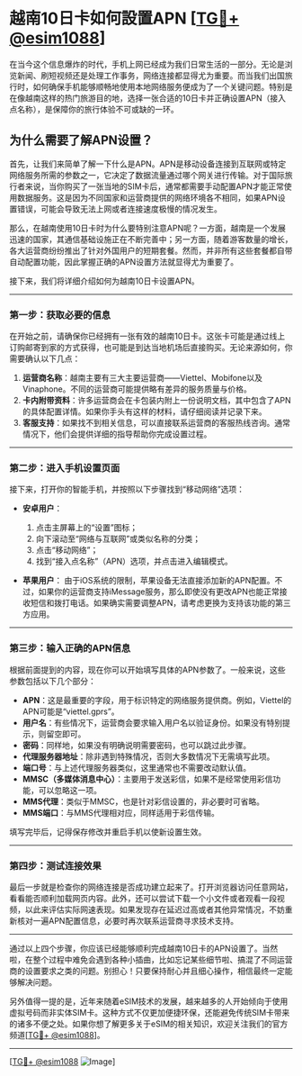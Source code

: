 # 越南10日卡如何設置APN [[TG💪+ @esim1088](https://t.me/s/esim1088)]

在当今这个信息爆炸的时代，手机上网已经成为我们日常生活的一部分。无论是浏览新闻、刷短视频还是处理工作事务，网络连接都显得尤为重要。而当我们出国旅行时，如何确保手机能够顺畅地使用本地网络服务便成为了一个关键问题。特别是在像越南这样的热门旅游目的地，选择一张合适的10日卡并正确设置APN（接入点名称），是保障你的旅行体验不可或缺的一环。

## 为什么需要了解APN设置？

首先，让我们来简单了解一下什么是APN。APN是移动设备连接到互联网或特定网络服务所需的参数之一，它决定了数据流量通过哪个网关进行传输。对于国际旅行者来说，当你购买了一张当地的SIM卡后，通常都需要手动配置APN才能正常使用数据服务。这是因为不同国家和运营商提供的网络环境各不相同，如果APN设置错误，可能会导致无法上网或者连接速度极慢的情况发生。

那么，在越南使用10日卡时为什么要特别注意APN呢？一方面，越南是一个发展迅速的国家，其通信基础设施正在不断完善中；另一方面，随着游客数量的增长，各大运营商纷纷推出了针对外国用户的短期套餐。然而，并非所有这些套餐都自带自动配置功能，因此掌握正确的APN设置方法就显得尤为重要了。

接下来，我们将详细介绍如何为越南10日卡设置APN。

---

### 第一步：获取必要的信息

在开始之前，请确保你已经拥有一张有效的越南10日卡。这张卡可能是通过线上订购邮寄到家的方式获得，也可能是到达当地机场后直接购买。无论来源如何，你需要确认以下几点：

1. **运营商名称**：越南主要有三大主要运营商——Viettel、Mobifone以及Vinaphone。不同的运营商可能提供略有差异的服务质量与价格。
2. **卡内附带资料**：许多运营商会在卡包装内附上一份说明文档，其中包含了APN的具体配置详情。如果你手头有这样的材料，请仔细阅读并记录下来。
3. **客服支持**：如果找不到相关信息，可以直接联系运营商的客服热线咨询。通常情况下，他们会提供详细的指导帮助你完成设置过程。

---

### 第二步：进入手机设置页面

接下来，打开你的智能手机，并按照以下步骤找到“移动网络”选项：

- **安卓用户**：
  1. 点击主屏幕上的“设置”图标；
  2. 向下滚动至“网络与互联网”或类似名称的分类；
  3. 点击“移动网络”；
  4. 找到“接入点名称”（APN）选项，并点击进入编辑模式。

- **苹果用户**：
  由于iOS系统的限制，苹果设备无法直接添加新的APN配置。不过，如果你的运营商支持iMessage服务，那么即使没有更改APN也能正常接收短信和拨打电话。如果确实需要调整APN，请考虑更换为支持该功能的第三方应用。

---

### 第三步：输入正确的APN信息

根据前面提到的内容，现在你可以开始填写具体的APN参数了。一般来说，这些参数包括以下几个部分：

- **APN**：这是最重要的字段，用于标识特定的网络服务提供商。例如，Viettel的APN可能是“viettel.gprs”。
- **用户名**：有些情况下，运营商会要求输入用户名以验证身份。如果没有特别提示，则留空即可。
- **密码**：同样地，如果没有明确说明需要密码，也可以跳过此步骤。
- **代理服务器地址**：除非遇到特殊情况，否则大多数情况下无需填写此项。
- **端口号**：与上述代理服务器类似，这里通常也不需要改动默认值。
- **MMSC（多媒体消息中心）**：主要用于发送彩信，如果不是经常使用彩信功能，可以忽略这一项。
- **MMS代理**：类似于MMSC，也是针对彩信设置的，非必要时可省略。
- **MMS端口**：与MMS代理相对应，同样适用于彩信传输。

填写完毕后，记得保存修改并重启手机以使新设置生效。

---

### 第四步：测试连接效果

最后一步就是检查你的网络连接是否成功建立起来了。打开浏览器访问任意网站，看看能否顺利加载网页内容。此外，还可以尝试下载一个小文件或者观看一段视频，以此来评估实际网速表现。如果发现存在延迟过高或者其他异常情况，不妨重新核对一遍APN配置信息，必要时再次联系运营商寻求技术支持。

---

通过以上四个步骤，你应该已经能够顺利完成越南10日卡的APN设置了。当然啦，在整个过程中难免会遇到各种小插曲，比如忘记某些细节啦、搞混了不同运营商的设置要求之类的问题。别担心！只要保持耐心并且细心操作，相信最终一定能够解决问题。

另外值得一提的是，近年来随着eSIM技术的发展，越来越多的人开始倾向于使用虚拟号码而非实体SIM卡。这种方式不仅更加便捷环保，还能避免传统SIM卡带来的诸多不便之处。如果你想了解更多关于eSIM的相关知识，欢迎关注我们的官方频道[[TG💪+ @esim1088](https://t.me/s/esim1088)]。

---

[[TG💪+ @esim1088](https://t.me/s/esim1088) ![Image](https://i.postimg.cc/4NQfJmqS/Snipaste-2025-05-13-00-14-12.png)]